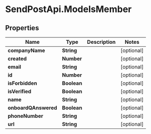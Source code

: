 # SendPostApi.ModelsMember

## Properties
Name | Type | Description | Notes
------------ | ------------- | ------------- | -------------
**companyName** | **String** |  | [optional] 
**created** | **Number** |  | [optional] 
**email** | **String** |  | [optional] 
**id** | **Number** |  | [optional] 
**isForbidden** | **Boolean** |  | [optional] 
**isVerified** | **Boolean** |  | [optional] 
**name** | **String** |  | [optional] 
**onboardQAnswered** | **Boolean** |  | [optional] 
**phoneNumber** | **String** |  | [optional] 
**url** | **String** |  | [optional] 


